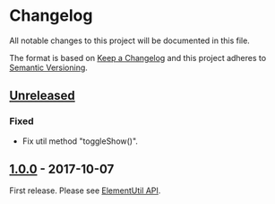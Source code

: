 # Changelog
All notable changes to this project will be documented in this file.

The format is based on [Keep a Changelog](http://keepachangelog.com/en/1.0.0/)
and this project adheres to [Semantic Versioning](http://semver.org/spec/v2.0.0.html).

## [Unreleased]
### Fixed
- Fix util method "toggleShow()".

## [1.0.0] - 2017-10-07
First release. Please see [ElementUtil API](https://github.com/archco/element-util/tree/master/docs).

[Unreleased]: https://github.com/archco/element-util/compare/v1.0.0...HEAD
[1.0.0]: https://github.com/archco/element-util/compare/e13504e...v1.0.0
